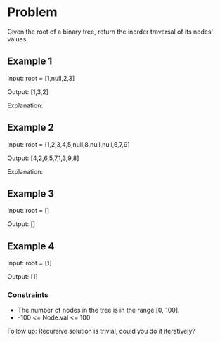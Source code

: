 # Problem

Given the root of a binary tree, return the inorder traversal of its nodes' values.

## Example 1

Input: root = [1,null,2,3]

Output: [1,3,2]

Explanation:

## Example 2

Input: root = [1,2,3,4,5,null,8,null,null,6,7,9]

Output: [4,2,6,5,7,1,3,9,8]

Explanation:

## Example 3

Input: root = []

Output: []

## Example 4

Input: root = [1]

Output: [1]

### Constraints

- The number of nodes in the tree is in the range [0, 100].
- -100 <= Node.val <= 100
 

Follow up: Recursive solution is trivial, could you do it iteratively?
